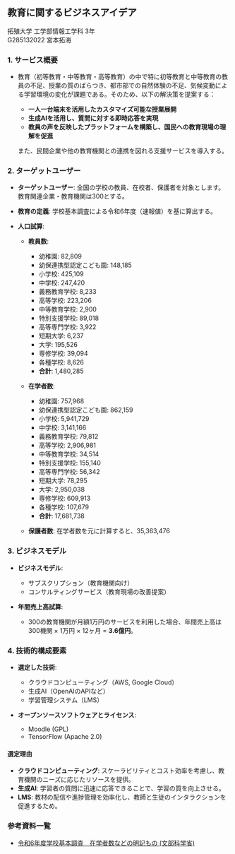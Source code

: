 ## 教育に関するビジネスアイデア
拓殖大学 工学部情報工学科 3年  
G285132022 宮本拓海

### 1. サービス概要
- 教育（初等教育・中等教育・高等教育）の中で特に初等教育と中等教育の教員の不足、授業の質のばらつき、都市部での自然体験の不足、気候変動による学習環境の変化が課題である。そのため、以下の解決策を提案する：
  - **一人一台端末を活用したカスタマイズ可能な授業展開**
  - **生成AIを活用し、質問に対する即時応答を実現**
  - **教員の声を反映したプラットフォームを構築し、国民への教育現場の理解を促進**
  
  また、民間企業や他の教育機関との連携を図れる支援サービスを導入する。

### 2. ターゲットユーザー
- **ターゲットユーザー**: 全国の学校の教員、在校者、保護者を対象とします。教育関連企業・教育機関は300とする。

- **教育の定義**: 学校基本調査による令和6年度（速報値）を基に算出する。

- **人口試算**:
  - **教員数**:
    - 幼稚園: 82,809
    - 幼保連携型認定こども園: 148,185
    - 小学校: 425,109
    - 中学校: 247,420
    - 義務教育学校: 8,233
    - 高等学校: 223,206
    - 中等教育学校: 2,900
    - 特別支援学校: 89,018
    - 高等専門学校: 3,922
    - 短期大学: 6,237
    - 大学: 195,526
    - 専修学校: 39,094
    - 各種学校: 8,626
    - **合計**: 1,480,285

  - **在学者数**:
    - 幼稚園: 757,968
    - 幼保連携型認定こども園: 862,159
    - 小学校: 5,941,729
    - 中学校: 3,141,166
    - 義務教育学校: 79,812
    - 高等学校: 2,906,981
    - 中等教育学校: 34,514
    - 特別支援学校: 155,140
    - 高等専門学校: 56,342
    - 短期大学: 78,295
    - 大学: 2,950,038
    - 専修学校: 609,913
    - 各種学校: 107,679
    - **合計**: 17,681,738

  - **保護者数**: 在学者数を元に計算すると、35,363,476

### 3. ビジネスモデル
- **ビジネスモデル**: 
  - サブスクリプション（教育機関向け）
  - コンサルティングサービス（教育現場の改善提案）

- **年間売上高試算**: 
  - 300の教育機関が月額1万円のサービスを利用した場合、年間売上高は300機関 × 1万円 × 12ヶ月 = **3.6億円**。

### 4. 技術的構成要素
- **選定した技術**:
  - クラウドコンピューティング（AWS, Google Cloud）
  - 生成AI（OpenAIのAPIなど）
  - 学習管理システム（LMS）

- **オープンソースソフトウェアとライセンス**:
  - Moodle (GPL)
  - TensorFlow (Apache 2.0)

#### 選定理由
- **クラウドコンピューティング**: スケーラビリティとコスト効率を考慮し、教育機関のニーズに応じたリソースを提供。
- **生成AI**: 学習者の質問に迅速に応答できることで、学習の質を向上させる。
- **LMS**: 教材の配信や進捗管理を効率化し、教師と生徒のインタラクションを促進するため。

### 参考資料一覧
- [令和6年度学校基本調査　在学者数などの明記もの (文部科学省)](https://www.mext.go.jp/content/20240821-mxt_chousa01-000037551_001.pdf)



